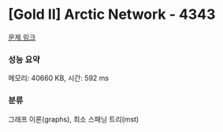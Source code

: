 # [Gold II] Arctic Network - 4343 

[문제 링크](https://www.acmicpc.net/problem/4343) 

### 성능 요약

메모리: 40660 KB, 시간: 592 ms

### 분류

그래프 이론(graphs), 최소 스패닝 트리(mst)

